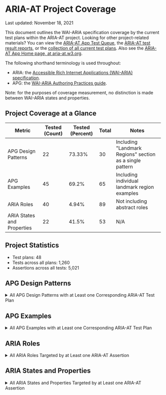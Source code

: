 # ARIA-AT Project Coverage

Last updated: November 18, 2021

This document outlines the WAI-ARIA specification coverage by the current test plans within the ARIA-AT project. Looking for other project-related materials?  You can view the [ARIA-AT App Test Queue](https://aria-at.w3.org/test-queue), the [ARIA-AT test result reports](https://aria-at.w3.org/reports), or the [collection of all current test plans](https://w3c.github.io/aria-at/build/).  Also see the [ARIA-AT App Home page, at aria-at.w3.org](https://aria-at.w3.org/).

The following shorthand terminology is used throughout:

* ARIA: the [Accessible Rich Internet Applications (WAI-ARIA) specification](https://w3c.github.io/aria/).
* APG: the [WAI-ARIA Authoring Practices guide](https://w3c.github.io/aria-practices/).

Note: for the purposes of coverage measurement, no distinction is made between WAI-ARIA states and properties.

## Project Coverage at a Glance

|Metric|Tested (Count)|Tested (Percent)|Total|Notes|
|---|---|---|---|---|
|APG Design Patterns|22|73.33%|30|Including "Landmark Regions" section as a single pattern|
|APG Examples|45|69.2%|65|Including individual landmark region examples|
|ARIA Roles|40|4.94%|89|Not including abstract roles|
|ARIA States and Properties|22|41.5%|53|N/A|

## Project Statistics

* Test plans: 48
* Tests across all plans: 1,260
* Assertions across all tests: 5,021

## APG Design Patterns

<details>
<summary>All APG Design Patterns with at Least one Corresponding ARIA-AT Test Plan</summary>

* [Accordion (Sections With Show/Hide Functionality)](https://w3c.github.io/aria-practices/#accordion)
* [Alert](https://w3c.github.io/aria-practices/#alert)
* [Breadcrumb](https://w3c.github.io/aria-practices/#breadcrumb)
* [Button](https://w3c.github.io/aria-practices/#button)
* [Checkbox](https://w3c.github.io/aria-practices/#checkbox)
* [Combobox](https://w3c.github.io/aria-practices/#combobox)
* [Dialog (Modal)](https://w3c.github.io/aria-practices/#dialog_modal)
* [Disclosure (Show/Hide)](https://w3c.github.io/aria-practices/#disclosure)
* [Grids : Interactive Tabular Data and Layout Containers](https://w3c.github.io/aria-practices/#grid)
* [Landmark Regions](https://w3c.github.io/aria-practices/#aria_landmark)
* [Link](https://w3c.github.io/aria-practices/#link)
* [Listbox](https://w3c.github.io/aria-practices/#Listbox)
* [Menu Button](https://w3c.github.io/aria-practices/#menubutton)
* [Menu or Menu bar](https://w3c.github.io/aria-practices/#menu)
* [Meter](https://w3c.github.io/aria-practices/#meter)
* [Radio Group](https://w3c.github.io/aria-practices/#radiobutton)
* [Slider](https://w3c.github.io/aria-practices/#slider)
* [Slider (Multi-Thumb)](https://w3c.github.io/aria-practices/#slidertwothumb)
* [Spinbutton](https://w3c.github.io/aria-practices/#spinbutton)
* [Switch](https://w3c.github.io/aria-practices/#switch)
* [Table](https://w3c.github.io/aria-practices/#table)
* [Tabs](https://w3c.github.io/aria-practices/#tabpanel)

</details>

## APG Examples

<details>
<summary>All APG Examples with at Least one Corresponding ARIA-AT Test Plan</summary>

* [Accordion Example](https://w3c.github.io/aria-practices/examples/accordion/accordion.html)
* [Action Menu Button Example Using aria-activedescendant](https://w3c.github.io/aria-practices/examples/menu-button/menu-button-actions-active-descendant.html)
* [Action Menu Button Example Using element.focus()](https://w3c.github.io/aria-practices/examples/menu-button/menu-button-actions.html)
* [Alert Example](https://w3c.github.io/aria-practices/examples/alert/alert.html)
* [Banner Landmark Example](https://w3c.github.io/aria-practices/examples/landmarks/banner.html)
* [Breadcrumb design pattern example](https://w3c.github.io/aria-practices/examples/breadcrumb/index.html)
* [Button Examples](https://w3c.github.io/aria-practices/examples/button/button.html)
* [Checkbox (Mixed-State) Example](https://w3c.github.io/aria-practices/examples/checkbox/checkbox-mixed.html)
* [Checkbox (Two-State) Example](https://w3c.github.io/aria-practices/examples/checkbox/checkbox.html)
* [Color Viewer Slider Example](https://w3c.github.io/aria-practices/examples/slider/slider-color-viewer.html)
* [Complementary Landmark Example](https://w3c.github.io/aria-practices/examples/landmarks/complementary.html)
* [Contentinfo Landmark Example](https://w3c.github.io/aria-practices/examples/landmarks/contentinfo.html)
* [Data Grid Examples](https://w3c.github.io/aria-practices/examples/grid/dataGrids.html)
* [Date Picker Spin Button Example:](https://w3c.github.io/aria-practices/examples/spinbutton/datepicker-spinbuttons.html)
* [Disclosure (Show/Hide) Navigation Menu with Top-Level Links](https://w3c.github.io/aria-practices/examples/disclosure/disclosure-navigation-hybrid.html)
* [Disclosure (Show/Hide) Navigation Menu](https://w3c.github.io/aria-practices/examples/disclosure/disclosure-navigation.html)
* [Disclosure (Show/Hide) of Answers to Frequently Asked Questions](https://w3c.github.io/aria-practices/examples/disclosure/disclosure-faq.html)
* [Disclosure (Show/Hide) of Image Description](https://w3c.github.io/aria-practices/examples/disclosure/disclosure-image-description.html)
* [Editable Combobox with Both List and Inline Autocomplete](https://w3c.github.io/aria-practices/examples/combobox/combobox-autocomplete-both.html)
* [Editable Combobox with List Autocomplete](https://w3c.github.io/aria-practices/examples/combobox/combobox-autocomplete-list.html)
* [Editable Combobox Without Autocomplete](https://w3c.github.io/aria-practices/examples/combobox/combobox-autocomplete-none.html)
* [Editor Menubar Example](https://w3c.github.io/aria-practices/examples/menubar/menubar-editor.html)
* [Form Landmark Example](https://w3c.github.io/aria-practices/examples/landmarks/form.html)
* [Layout Grid Examples](https://w3c.github.io/aria-practices/examples/grid/LayoutGrids.html)
* [Link Examples](https://w3c.github.io/aria-practices/examples/link/link.html)
* [Listbox Example with Grouped Options](https://w3c.github.io/aria-practices/examples/listbox/listbox-grouped.html)
* [Main Landmark Example](https://w3c.github.io/aria-practices/examples/landmarks/main.html)
* [Media Seek Slider Example](https://w3c.github.io/aria-practices/examples/slider/slider-seek.html)
* [Meter Example](https://w3c.github.io/aria-practices/examples/meter/meter.html)
* [Modal Dialog Example](https://w3c.github.io/aria-practices/examples/dialog-modal/dialog.html)
* [Multi-Thumb Slider Examples](https://w3c.github.io/aria-practices/examples/slider/slider-multithumb.html)
* [Navigation Landmark Example](https://w3c.github.io/aria-practices/examples/landmarks/navigation.html)
* [Navigation Menu Button](https://w3c.github.io/aria-practices/examples/menu-button/menu-button-links.html)
* [Radio Group Example Using aria-activedescendant](https://w3c.github.io/aria-practices/examples/radio/radio-activedescendant.html)
* [Radio Group Example Using Roving tabindex](https://w3c.github.io/aria-practices/examples/radio/radio.html)
* [Rating Slider Example](https://w3c.github.io/aria-practices/examples/slider/slider-rating.html)
* [Region Landmark Example](https://w3c.github.io/aria-practices/examples/landmarks/region.html)
* [Scrollable Listbox Example](https://w3c.github.io/aria-practices/examples/listbox/listbox-scrollable.html)
* [Search Landmark Example](https://w3c.github.io/aria-practices/examples/landmarks/search.html)
* [Select-Only Combobox](https://w3c.github.io/aria-practices/examples/combobox/combobox-select-only.html)
* [Switch Example](https://w3c.github.io/aria-practices/examples/switch/switch.html)
* [Table Example](https://w3c.github.io/aria-practices/examples/table/table.html)
* [Tabs With Automatic Activation](https://w3c.github.io/aria-practices/examples/tabs/tabs-1/tabs.html)
* [Tabs With Manual Activation](https://w3c.github.io/aria-practices/examples/tabs/tabs-2/tabs.html)
* [Vertical Temperature Slider Example](https://w3c.github.io/aria-practices/examples/slider/slider-temperature.html)

</details>

## ARIA Roles

<details>
<summary>All ARIA Roles Targeted by at Least one ARIA-AT Assertion</summary>

* [alert](https://w3c.github.io/aria/#alert)
* [banner](https://w3c.github.io/aria/#banner)
* [button](https://w3c.github.io/aria/#button)
* [cell](https://w3c.github.io/aria/#cell)
* [checkbox](https://w3c.github.io/aria/#checkbox)
* [columnheader](https://w3c.github.io/aria/#columnheader)
* [combobox](https://w3c.github.io/aria/#combobox)
* [complementary](https://w3c.github.io/aria/#complementary)
* [contentinfo](https://w3c.github.io/aria/#contentinfo)
* [dialog](https://w3c.github.io/aria/#dialog)
* [form](https://w3c.github.io/aria/#form)
* [grid](https://w3c.github.io/aria/#grid)
* [gridcell](https://w3c.github.io/aria/#gridcell)
* [group](https://w3c.github.io/aria/#group)
* [heading](https://w3c.github.io/aria/#heading)
* [link](https://w3c.github.io/aria/#link)
* [listbox](https://w3c.github.io/aria/#listbox)
* [main](https://w3c.github.io/aria/#main)
* [menu](https://w3c.github.io/aria/#menu)
* [menubar](https://w3c.github.io/aria/#menubar)
* [menuitem](https://w3c.github.io/aria/#menuitem)
* [menuitemcheckbox](https://w3c.github.io/aria/#menuitemcheckbox)
* [menuitemradio](https://w3c.github.io/aria/#menuitemradio)
* [meter](https://w3c.github.io/aria/#meter)
* [navigation](https://w3c.github.io/aria/#navigation)
* [none](https://w3c.github.io/aria/#none)
* [option](https://w3c.github.io/aria/#option)
* [radio](https://w3c.github.io/aria/#radio)
* [radiogroup](https://w3c.github.io/aria/#radiogroup)
* [region](https://w3c.github.io/aria/#region)
* [row](https://w3c.github.io/aria/#row)
* [rowgroup](https://w3c.github.io/aria/#rowgroup)
* [search](https://w3c.github.io/aria/#search)
* [slider](https://w3c.github.io/aria/#slider)
* [spinbutton](https://w3c.github.io/aria/#spinbutton)
* [switch](https://w3c.github.io/aria/#switch)
* [tab](https://w3c.github.io/aria/#tab)
* [table](https://w3c.github.io/aria-practices/#table)
* [tablist](https://w3c.github.io/aria/#tablist)
* [tabpanel](https://w3c.github.io/aria/#tabpanel)

</details>

## ARIA States and Properties

<details>
<summary>All ARIA States and Properties Targeted by at Least one ARIA-AT Assertion</summary>

* [aria-activedescendant](https://w3c.github.io/aria/#aria-activedescendant)
* [aria-atomic](https://w3c.github.io/aria/#aria-atomic)
* [aria-autocomplete](https://w3c.github.io/aria/#aria-autocomplete)
* [aria-checked](https://w3c.github.io/aria/#aria-checked)
* [aria-controls](https://w3c.github.io/aria/#aria-controls)
* [aria-current](https://w3c.github.io/aria/#aria-current)
* [aria-describedby](https://w3c.github.io/aria/#aria-describedby)
* [aria-disabled](https://w3c.github.io/aria/#aria-disabled)
* [aria-expanded](https://w3c.github.io/aria/#aria-expanded)
* [aria-haspopup](https://w3c.github.io/aria/#aria-haspopup)
* [aria-hidden](https://w3c.github.io/aria/#aria-hidden)
* [aria-label](https://w3c.github.io/aria/#aria-label)
* [aria-labelledby](https://w3c.github.io/aria/#aria-labelledby)
* [aria-live](https://w3c.github.io/aria/#aria-live))
* [aria-modal](https://w3c.github.io/aria/#aria-modal)
* [aria-orientation](https://w3c.github.io/aria/#aria-orientation)
* [aria-pressed](https://w3c.github.io/aria/#aria-pressed)
* [aria-selected](https://w3c.github.io/aria/#aria-selected)
* [aria-valuemax](https://w3c.github.io/aria/#aria-valuemax)
* [aria-valuemin](https://w3c.github.io/aria/#aria-valuemin)
* [aria-valuenow](https://w3c.github.io/aria/#aria-valuenow)
* [aria-valuetext](https://w3c.github.io/aria/#aria-valuetext)

</details>
